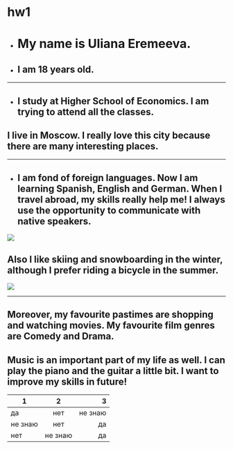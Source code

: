 # hw1 
* # My name is Uliana Eremeeva.
* ## I am 18 years old.
* * *
- ## I study at Higher School of Economics. I am trying to attend all the classes.
## I live in Moscow. I really love this city because there are many interesting places.
* * *
- ## I am fond of foreign languages. Now I am learning Spanish, English and German. When I travel abroad, my skills really help me! I always use the opportunity to communicate with native speakers.
![](http://www.pravda-tv.ru/wp-content/uploads/2014/12/57.png)
## Also I like skiing and snowboarding in the winter, although I prefer riding a bicycle in the summer.
![](https://d1ez3020z2uu9b.cloudfront.net/imagecache/blog-photos/4187_Fill_670_0.JPG)
* * *
## Moreover, my favourite pastimes are shopping and watching movies. My favourite film genres are Comedy and Drama.
## Music is an important part of my life as well. I can play the piano and the guitar a little bit. I want to improve my skills in future!
1|2|3
---|:---:|---:
да|нет|не знаю
не знаю|нет|да
нет|не знаю|да
